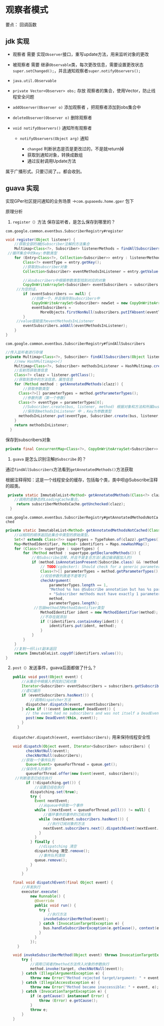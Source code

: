 # 观察者模式
要点： 回调函数

## jdk 实现
+ 观察者 需要 实现`Observer`接口，重写update方法，用来监听对象的更改

+ 被观察者 需要 继承`Observable`类，每次更改信息，需要设置更改状态`super.setChanged();`，并且通知观察者`super.notifyObservers();`

+ `java.util.Observable`

 + `private Vector<Observer> obs;` 存放 观察者的集合，使用Vector，防止线程安全问题

 + `addObserver(Observer o)` 添加观察者 ，把观察者添加到obs集合中

 + `deleteObserver(Observer o)` 删除观察者

 + `void notifyObservers()` 通知所有观察者
   
    + `notifyObservers(Object arg)` 通知 
            
      + `changed` 判断状态是否是更改过的，不是就return掉
      + 获取到通知对象，转换成数组 
      + 通过反射调用Update方法 

属于广播形式。只要订阅了。。都会收到。


## guava 实现
实现GPer社区提问通知的业务场景  ->`com.gupaoedu.home.gper` 包下

原理分析

1.  `register（）`方法 保存监听者，是怎么保存到哪里的？

   `com.google.common.eventbus.SubscriberRegistry#register`

   ~~~java
   void register(Object listener) {
       //获取全部的被@Subscriber注解的方法集合
       Multimap<Class<?>, Subscriber> listenerMethods = findAllSubscribers(listener);
   	//循环集合中的key:参数类型
       for (Entry<Class<?>, Collection<Subscriber>> entry : listenerMethods.asMap().entrySet()) {
           Class<?> eventType = entry.getKey();
           //获取到subscriber对象
           Collection<Subscriber> eventMethodsInListener = entry.getValue();
   
           //从subscribers中根据参数类型找到对应的对象
           CopyOnWriteArraySet<Subscriber> eventSubscribers = subscribers.get(eventType);
   		//为空的话，
           if (eventSubscribers == null) {
               //创建一个，并且保存到subscribers中
               CopyOnWriteArraySet<Subscriber> newSet = new CopyOnWriteArraySet<>();
               eventSubscribers =
                   MoreObjects.firstNonNull(subscribers.putIfAbsent(eventType, newSet), newSet);
           }
   		//value值赋值为eventMethodsInListener
           eventSubscribers.addAll(eventMethodsInListener);
       }
   }
   ~~~

   `com.google.common.eventbus.SubscriberRegistry#findAllSubscribers`

   ~~~java
   //传入监听者进行存储
   private Multimap<Class<?>, Subscriber> findAllSubscribers(Object listener) {
       //new HashMultimap<>()
       Multimap<Class<?>, Subscriber> methodsInListener = HashMultimap.create();
       //反射而获取类信息
       Class<?> clazz = listener.getClass();
       //获取到类中的方法信息，属性信息
       for (Method method : getAnnotatedMethods(clazz)) {
           //获取参数类型
         Class<?>[] parameterTypes = method.getParameterTypes();
           //参数列表（第一个参数)
         Class<?> eventType = parameterTypes[0];
           //Subscriber.create(bus, listener, method) 根据对象和方法和所属bus创建subscribel对象
           //保存到methodsInListener 中 ，Key为参数类型
         methodsInListener.put(eventType, Subscriber.create(bus, listener, method));
       }
       return methodsInListener;
     }
   ~~~

   保存到subscribers对象

   ~~~java
   private final ConcurrentMap<Class<?>, CopyOnWriteArraySet<Subscriber>> subscribers =Maps.newConcurrentMap();
   ~~~

   

1.  `guava` 是怎么识别注解`@Subscribe` 的？

   通过`findAllSubscribers`方法看到`getAnnotatedMethods()`方法获取

   根据注释得知：这是一个线程安全的缓存，包括每个类，类中呗@Subscribe注释的超类。

   ~~~java
    private static ImmutableList<Method> getAnnotatedMethods(Class<?> clazz) {
       //调用的是静态的LoadingCache集合。
        return subscriberMethodsCache.getUnchecked(clazz);
     }
   ~~~

   `com.google.common.eventbus.SubscriberRegistry#getAnnotatedMethodsNotCached`

   ~~~java
   private static ImmutableList<Method> getAnnotatedMethodsNotCached(Class<?> clazz) {
       //以相同的顺序返回此集合中类型的原始类型。
       Set<? extends Class<?>> supertypes = TypeToken.of(clazz).getTypes().rawTypes();
       Map<MethodIdentifier, Method> identifiers = Maps.newHashMap();
       for (Class<?> supertype : supertypes) {
           for (Method method : supertype.getDeclaredMethods()) {
               //有Subscribe注释，并且不是复合方法(通过编译器加入的)
               if (method.isAnnotationPresent(Subscribe.class) && !method.isSynthetic()) {
                   // TODO(cgdecker): Should check for a generic parameter type and error out
                   Class<?>[] parameterTypes = method.getParameterTypes();
                   //校验参数列表是不是等于1
                   checkArgument(
                       parameterTypes.length == 1,
                       "Method %s has @Subscribe annotation but has %s parameters."
                       + "Subscriber methods must have exactly 1 parameter.",
                       method,
                       parameterTypes.length);
   				//包装method为MethodIdentifier类型
                   MethodIdentifier ident = new MethodIdentifier(method);
                   //不存在就添加
                   if (!identifiers.containsKey(ident)) {
                       identifiers.put(ident, method);
                   }
               }
           }
       }
       //复制一份list副本返回
       return ImmutableList.copyOf(identifiers.values());
   }
   ~~~

   

2. `post（）`发送事件，guava后面都做了什么？

   ~~~java
   public void post(Object event) {
       //从集合中根据入参找到订阅对象
       Iterator<Subscriber> eventSubscribers = subscribers.getSubscribers(event);
       //虚幻遍历
       if (eventSubscribers.hasNext()) {
           //调用dispatcher方法
         dispatcher.dispatch(event, eventSubscribers);
       } else if (!(event instanceof DeadEvent)) {
         // the event had no subscribers and was not itself a DeadEvent
         post(new DeadEvent(this, event));
       }
     }
   ~~~

   `dispatcher.dispatch(event, eventSubscribers);` 用来保持线程安全性

   ~~~java
   void dispatch(Object event, Iterator<Subscriber> subscribers) {
         checkNotNull(event);
         checkNotNull(subscribers);
       //获取一个事件队列
         Queue<Event> queueForThread = queue.get();
       //保存传入的事件
         queueForThread.offer(new Event(event, subscribers));
   	//判断是否已经在执行
         if (!dispatching.get()) {
             //设置已经在执行
           dispatching.set(true);
           try {
             Event nextEvent;
               //从queue中获取一个事件
             while ((nextEvent = queueForThread.poll()) != null) {
                 //循环事件的事件的订阅对象
               while (nextEvent.subscribers.hasNext()) {
                   //执行订阅对象的方法
                 nextEvent.subscribers.next().dispatchEvent(nextEvent.event);
               }
             }
           } finally {
               //dispatching 清空
             dispatching 清空.remove();
               //事件队列清除
             queue.remove();
           }
         }
       }
   ~~~

   ~~~java
   final void dispatchEvent(final Object event) {
       //并发执行
       executor.execute(
           new Runnable() {
             @Override
             public void run() {
               try {
                   //执行方法
                 invokeSubscriberMethod(event);
               } catch (InvocationTargetException e) {
                 bus.handleSubscriberException(e.getCause(), context(event));
               }
             }
           });
     }
   ~~~

   ~~~java
   void invokeSubscriberMethod(Object event) throws InvocationTargetException {
       try {
           //调用订阅者的method方法传入对象的参数执行
           method.invoke(target, checkNotNull(event));
       } catch (IllegalArgumentException e) {
           throw new Error("Method rejected target/argument: " + event, e);
       } catch (IllegalAccessException e) {
           throw new Error("Method became inaccessible: " + event, e);
       } catch (InvocationTargetException e) {
           if (e.getCause() instanceof Error) {
               throw (Error) e.getCause();
           }
           throw e;
       }
   }
   ~~~

   